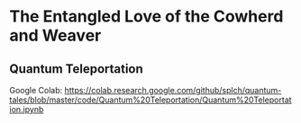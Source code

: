 # The Entangled Love of the Cowherd and Weaver
## Quantum Teleportation

Google Colab: https://colab.research.google.com/github/splch/quantum-tales/blob/master/code/Quantum%20Teleportation/Quantum%20Teleportation.ipynb